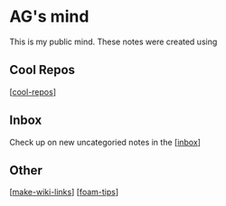 # AG's mind

This is my public mind. These notes were created using 

## Cool Repos

[[cool-repos]]

## Inbox

Check up on new uncategoried notes in the [[inbox]]

## Other

[[make-wiki-links]]
[[foam-tips]]

[//begin]: # "Autogenerated link references for markdown compatibility"
[inbox]: inbox "Inbox"
[foam-tips]: foam-tips "Foam tips"
[todo]: todo "Todo"
[cool-repos]: cool-repos "Cool Repos"
[make-wiki-links]: make-wiki-links "make-wiki-links"
[//end]: # "Autogenerated link references"